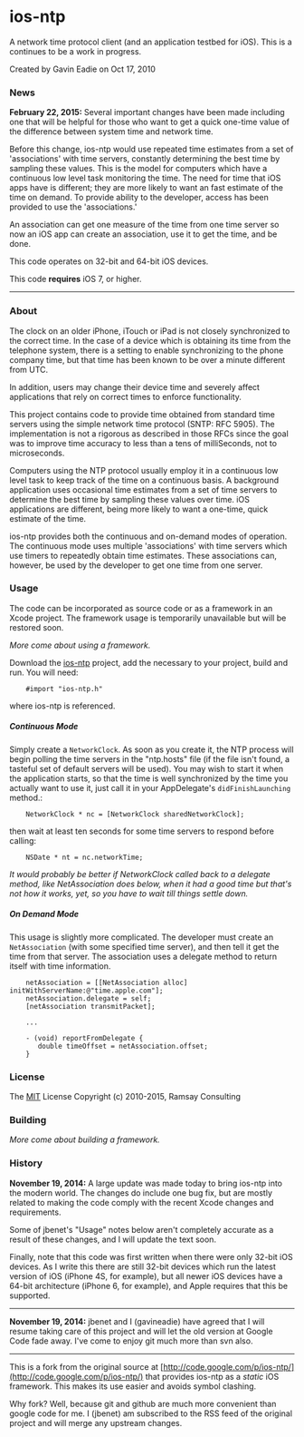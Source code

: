 # ios-ntp

A network time protocol client (and an application testbed for iOS).
This is a continues to be a work in progress.

Created by Gavin Eadie on Oct 17, 2010

### News
**February 22, 2015:** Several important changes have been made
including one that will be helpful for those who want to get a quick
one-time value of the difference between system time and network time.

Before this change, ios-ntp would use repeated time estimates from a set
of 'associations' with time servers, constantly determining the best
time by sampling these values.  This is the model for computers which
have a continuous low level task monitoring the time.  The need for time
that iOS apps have is different; they are more likely to want an fast
estimate of the time on demand.  To provide ability to the developer,
access has been provided to use the 'associations.'

An association can get one measure of the time from one time server so
now an iOS app can create an association, use it to get the time, and be
done.

This code operates on 32-bit and 64-bit iOS devices.

This code **requires** iOS 7, or higher.

----
### About

The clock on an older iPhone, iTouch or iPad is not closely synchronized
to the correct time. In the case of a device which is obtaining its time
from the telephone system, there is a setting to enable synchronizing to
the phone company time, but that time has been known to be over a minute
different from UTC.

In addition, users may change their device time and severely affect
applications that rely on correct times to enforce functionality.

This project contains code to provide time obtained from standard time
servers using the simple network time protocol (SNTP: RFC 5905). The
implementation is not a rigorous as described in those RFCs since the
goal was to improve time accuracy to less than a tens of milliSeconds,
not to microseconds.

Computers using the NTP protocol usually employ it in a continuous low
level task to keep track of the time on a continuous basis.  A
background application uses occasional time estimates from a set of time
servers to determine the best time by sampling these values over time.
iOS applications are different, being more likely to want a one-time,
quick estimate of the time.

ios-ntp provides both the continuous and on-demand modes of operation.
The continuous mode uses multiple 'associations' with time servers which
use timers to repeatedly obtain time estimates.  These associations can,
however, be used by the developer to get one time from one server.

### Usage

The code can be incorporated as source code or as a framework in an
Xcode project.  The framework usage is temporarily unavailable but will
be restored soon.

_More come about using a framework._

Download the [ios-ntp](http://github.com/jbenet/ios-ntp) project, add
the necessary to your project, build and run.  You will need:

		#import "ios-ntp.h"

where ios-ntp is referenced.

##### Continuous Mode

Simply create a `NetworkClock`.  As soon as you create it, the NTP
process will begin polling the time servers in the "ntp.hosts" file (if
the file isn't found, a tasteful set of default servers will be used).
You may wish to start it when the application starts, so that the time is
well synchronized by the time you actually want to use it, just call it
in your AppDelegate's `didFinishLaunching` method.:

		NetworkClock * nc = [NetworkClock sharedNetworkClock];

then wait at least ten seconds for some time servers to respond before
calling:

		NSDate * nt = nc.networkTime;

_It would probably be better if NetworkClock called back to a delegate
method, like NetAssociation does below, when it had a good time but
that's not how it works, yet, so you have to wait till things settle
down._

##### On Demand Mode

This usage is slightly more complicated.  The developer must create an
`NetAssociation` (with some specified time server), and then tell it get the
time from that server.  The association uses a delegate method to return
itself with time information.

		netAssociation = [[NetAssociation alloc] initWithServerName:@"time.apple.com"];
		netAssociation.delegate = self;
		[netAssociation transmitPacket];

		...

		- (void) reportFromDelegate {
		   double timeOffset = netAssociation.offset;
		}

### License

The [MIT](http://www.opensource.org/licenses/mit-license.php)
License Copyright (c) 2010-2015, Ramsay Consulting

### Building

_More come about building a framework._

### History
**November 19, 2014:** A large update was made today to bring ios-ntp
into the modern world. The changes do include one bug fix, but are
mostly related to making the code comply with the recent Xcode changes
and requirements.

Some of jbenet's "Usage" notes below aren't completely accurate as a
result of these changes, and I will update the text soon.

Finally, note that this code was first written when there were only
32-bit iOS devices. As I write this there are still 32-bit devices which
run the latest version of iOS (iPhone 4S, for example), but all newer
iOS devices have a 64-bit architecture (iPhone 6, for example), and
Apple requires that this be supported.

----
**November 19, 2014:** jbenet and I (gavineadie) have agreed that I will resume
taking care of this project and will let the old version at Google Code fade away.
I've come to enjoy git much more than svn also.

----
This is a fork from the original source at
[http://code.google.com/p/ios-ntp/](http://code.google.com/p/ios-ntp/) that
provides ios-ntp as a *static* iOS framework. This makes its use easier and
avoids symbol clashing.

Why fork? Well, because git and github are much more convenient than google code
for me. I (jbenet) am subscribed to the RSS feed of the original project and
will merge any upstream changes.
